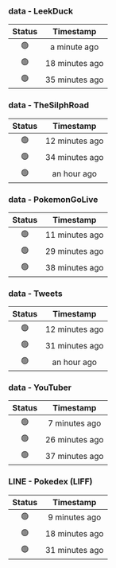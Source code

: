 ### data - LeekDuck
| Status | Timestamp |
|:------:|:---------:|
| 🟢 | a minute ago |
| 🟢 | 18 minutes ago |
| 🟢 | 35 minutes ago |

### data - TheSilphRoad
| Status | Timestamp |
|:------:|:---------:|
| 🟢 | 12 minutes ago |
| 🟢 | 34 minutes ago |
| 🟢 | an hour ago |

### data - PokemonGoLive
| Status | Timestamp |
|:------:|:---------:|
| 🟢 | 11 minutes ago |
| 🟢 | 29 minutes ago |
| 🟢 | 38 minutes ago |

### data - Tweets
| Status | Timestamp |
|:------:|:---------:|
| 🟢 | 12 minutes ago |
| 🟢 | 31 minutes ago |
| 🟢 | an hour ago |

### data - YouTuber
| Status | Timestamp |
|:------:|:---------:|
| 🟢 | 7 minutes ago |
| 🟢 | 26 minutes ago |
| 🟢 | 37 minutes ago |

### LINE - Pokedex (LIFF)
| Status | Timestamp |
|:------:|:---------:|
| 🟢 | 9 minutes ago |
| 🟢 | 18 minutes ago |
| 🟢 | 31 minutes ago |

